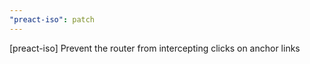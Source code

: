 ```yaml
---
"preact-iso": patch
---
```


[preact-iso] Prevent the router from intercepting clicks on anchor links

